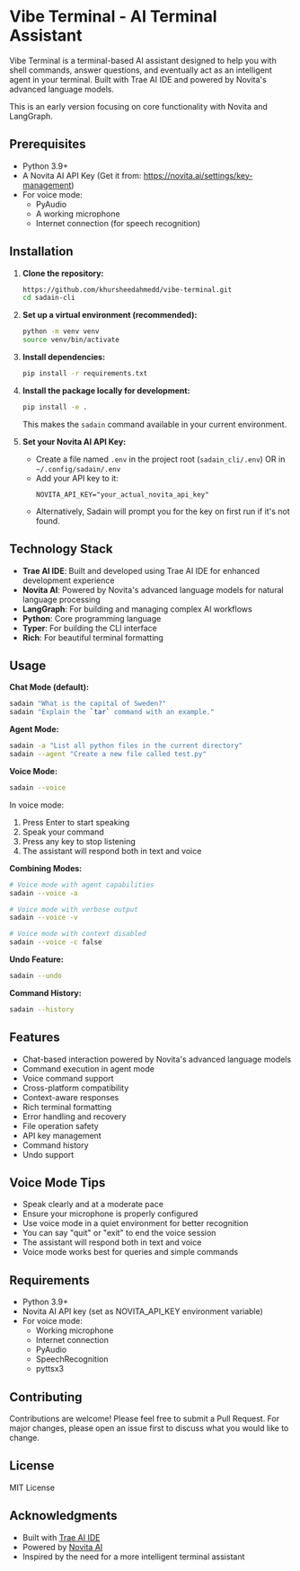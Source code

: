 # Vibe Terminal - AI Terminal Assistant

Vibe Terminal is a terminal-based AI assistant designed to help you with shell commands, answer questions, and eventually act as an intelligent agent in your terminal. Built with Trae AI IDE and powered by Novita's advanced language models.

This is an early version focusing on core functionality with Novita and LangGraph.

## Prerequisites

- Python 3.9+
- A Novita AI API Key (Get it from: https://novita.ai/settings/key-management)
- For voice mode:
  - PyAudio
  - A working microphone
  - Internet connection (for speech recognition)

## Installation

1.  **Clone the repository:**

    ```bash
    https://github.com/khursheedahmedd/vibe-terminal.git
    cd sadain-cli
    ```

2.  **Set up a virtual environment (recommended):**

    ```bash
    python -m venv venv
    source venv/bin/activate
    ```

3.  **Install dependencies:**

    ```bash
    pip install -r requirements.txt
    ```

4.  **Install the package locally for development:**

    ```bash
    pip install -e .
    ```

    This makes the `sadain` command available in your current environment.

5.  **Set your Novita AI API Key:**
    - Create a file named `.env` in the project root (`sadain_cli/.env`) OR in `~/.config/sadain/.env`
    - Add your API key to it:
      ```
      NOVITA_API_KEY="your_actual_novita_api_key"
      ```
    - Alternatively, Sadain will prompt you for the key on first run if it's not found.

## Technology Stack

- **Trae AI IDE**: Built and developed using Trae AI IDE for enhanced development experience
- **Novita AI**: Powered by Novita's advanced language models for natural language processing
- **LangGraph**: For building and managing complex AI workflows
- **Python**: Core programming language
- **Typer**: For building the CLI interface
- **Rich**: For beautiful terminal formatting

## Usage

**Chat Mode (default):**

```bash
sadain "What is the capital of Sweden?"
sadain "Explain the `tar` command with an example."
```

**Agent Mode:**

```bash
sadain -a "List all python files in the current directory"
sadain --agent "Create a new file called test.py"
```

**Voice Mode:**

```bash
sadain --voice
```

In voice mode:

1. Press Enter to start speaking
2. Speak your command
3. Press any key to stop listening
4. The assistant will respond both in text and voice

**Combining Modes:**

```bash
# Voice mode with agent capabilities
sadain --voice -a

# Voice mode with verbose output
sadain --voice -v

# Voice mode with context disabled
sadain --voice -c false
```

**Undo Feature:**

```bash
sadain --undo
```

**Command History:**

```bash
sadain --history
```

## Features

- Chat-based interaction powered by Novita's advanced language models
- Command execution in agent mode
- Voice command support
- Cross-platform compatibility
- Context-aware responses
- Rich terminal formatting
- Error handling and recovery
- File operation safety
- API key management
- Command history
- Undo support

## Voice Mode Tips

- Speak clearly and at a moderate pace
- Ensure your microphone is properly configured
- Use voice mode in a quiet environment for better recognition
- You can say "quit" or "exit" to end the voice session
- The assistant will respond both in text and voice
- Voice mode works best for queries and simple commands

## Requirements

- Python 3.9+
- Novita AI API key (set as NOVITA_API_KEY environment variable)
- For voice mode:
  - Working microphone
  - Internet connection
  - PyAudio
  - SpeechRecognition
  - pyttsx3

## Contributing

Contributions are welcome! Please feel free to submit a Pull Request. For major changes, please open an issue first to discuss what you would like to change.

## License

MIT License

## Acknowledgments

- Built with [Trae AI IDE](https://trae.ai)
- Powered by [Novita AI](https://novita.ai)
- Inspired by the need for a more intelligent terminal assistant
